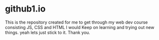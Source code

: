 # github1.io

This is the repository created for me to get through my web dev course consisting JS, CSS and HTML 
I would Keep on learning and trying out new things.
yeah lets just stick to it.
Thank you. 
